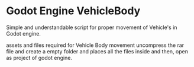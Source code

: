 # Godot Engine VehicleBody


Simple and understandable script for proper movement of Vehicle's in Godot engine.

assets and files required for Vehicle Body movement
uncompress the rar file and create a empty folder and places all the files inside and then,
open as project of godot engine.


<ing src="https://forthebadge.com/generator/?plabel=Godot&slabel=Engine">

